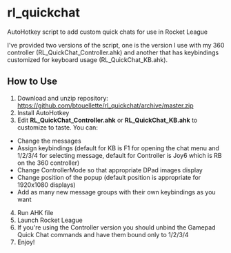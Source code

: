 # rl_quickchat
AutoHotkey script to add custom quick chats for use in Rocket League

I've provided two versions of the script, one is the version I use with my 360 controller (RL_QuickChat_Controller.ahk) and another that has keybindings customized for keyboard usage (RL_QuickChat_KB.ahk).

How to Use
------
1. Download and unzip repository: https://github.com/btouellette/rl_quickchat/archive/master.zip
2. Install AutoHotkey
3. Edit **RL_QuickChat_Controller.ahk** or **RL_QuickChat_KB.ahk** to customize to taste. You can:
  * Change the messages
  * Assign keybindings (default for KB is F1 for opening the chat menu and 1/2/3/4 for selecting message, default for Controller is Joy6 which is RB on the 360 controller)
  * Change ControllerMode so that appropriate DPad images display
  * Change position of the popup (default position is appropriate for 1920x1080 displays)
  * Add as many new message groups with their own keybindings as you want
4. Run AHK file
5. Launch Rocket League
6. If you're using the Controller version you should unbind the Gamepad Quick Chat commands and have them bound only to 1/2/3/4
7. Enjoy!
